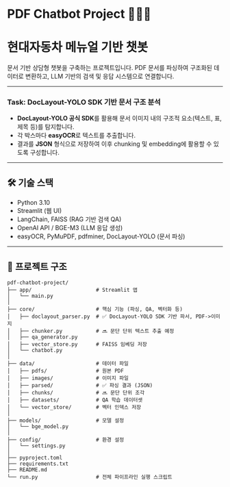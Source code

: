 # PDF Chatbot Project 🧠📄🤖
# 현대자동차 메뉴얼 기반 챗봇

문서 기반 상담형 챗봇을 구축하는 프로젝트입니다.
PDF 문서를 파싱하여 구조화된 데이터로 변환하고, LLM 기반의 검색 및 응답 시스템으로 연결합니다.

---


### Task: DocLayout-YOLO SDK 기반 문서 구조 분석
- **DocLayout-YOLO 공식 SDK**를 활용해 문서 이미지 내의 구조적 요소(텍스트, 표, 제목 등)를 탐지합니다.
- 각 박스마다 **easyOCR**로 텍스트를 추출합니다.
- 결과를 **JSON** 형식으로 저장하여 이후 chunking 및 embedding에 활용할 수 있도록 구성합니다.

---

## 🛠️ 기술 스택
- Python 3.10
- Streamlit (웹 UI)
- LangChain, FAISS (RAG 기반 검색 QA)
- OpenAI API / BGE-M3 (LLM 응답 생성)
- easyOCR, PyMuPDF, pdfminer, DocLayout-YOLO (문서 파싱)

---

## 📂 프로젝트 구조
```
pdf-chatbot-project/
├── app/                     # Streamlit 앱
│   └── main.py
│
├── core/                    # 핵심 기능 (파싱, QA, 벡터화 등)      
│   ├── doclayout_parser.py  # ✅ DocLayout-YOLO SDK 기반 파서, PDF->이미지
│   ├── chunker.py           # 🔜 문단 단위 텍스트 추출 예정
│   ├── qa_generator.py
│   ├── vector_store.py      # FAISS 임베딩 저장
│   └── chatbot.py
│
├── data/                    # 데이터 파일
│   ├── pdfs/                # 원본 PDF
│   ├── images/              # 이미지 파일
│   ├── parsed/              # ✅ 파싱 결과 (JSON)
│   ├── chunks/              # 🔜 문단 단위 조각
│   ├── datasets/            # QA 학습 데이터셋
│   └── vector_store/        # 벡터 인덱스 저장
│
├── models/                  # 모델 설정
│   └── bge_model.py
│
├── config/                  # 환경 설정
│   └── settings.py
│
├── pyproject.toml
├── requirements.txt
├── README.md
└── run.py                   # 전체 파이프라인 실행 스크립트
